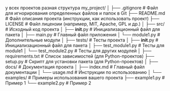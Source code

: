у всех проектов разная структура 
my_project/
│
├── .gitignore              # Файл для игнорирования определенных файлов и папок в Git
├── README.md               # Файл описания проекта (инструкции, как использовать проект)
├── LICENSE                 # Файл лицензии (например, MIT, Apache, GPL и др.)
│
├── src/                    # Исходный код проекта
│   ├── __init__.py         # Инициализационный файл для пакета
│   ├── main.py             # Главный файл приложения
│   └── module1.py          # Дополнительные модули
│
├── tests/                  # Тесты проекта
│   ├── __init__.py         # Инициализационный файл для пакета
│   ├── test_module1.py     # Тесты для module1
│   └── test_module2.py     # Тесты для других модулей
│
├── requirements.txt        # Список зависимостей (для Python-проектов)
├── setup.py                # Скрипт для установки пакета (для Python-проектов)
│
├── docs/                   # Документация проекта
│   ├── index.md            # Главный файл документации
│   └── usage.md            # Инструкции по использованию
│
└── examples/               # Примеры использования вашего проекта
    ├── example1.py         # Пример 1
    └── example2.py         # Пример 2
